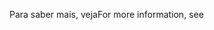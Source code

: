 <span data-ttu-id="77339-101">Para saber mais, veja</span><span class="sxs-lookup"><span data-stu-id="77339-101">For more information, see</span></span>